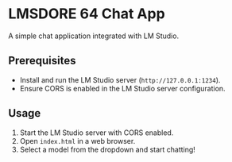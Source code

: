 # LMSDORE 64 Chat App

A simple chat application integrated with LM Studio.

## Prerequisites
- Install and run the LM Studio server (`http://127.0.0.1:1234`).
- Ensure CORS is enabled in the LM Studio server configuration.

## Usage
1. Start the LM Studio server with CORS enabled.
2. Open `index.html` in a web browser.
3. Select a model from the dropdown and start chatting!